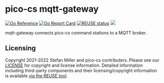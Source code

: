 # pico-cs mqtt-gateway
[![Go Reference](https://pkg.go.dev/badge/github.com/pico-cs/mqtt-gateway/gateway.svg)](https://pkg.go.dev/github.com/pico-cs/mqtt-gateway/gateway)
[![Go Report Card](https://goreportcard.com/badge/github.com/pico-cs/mqtt-gateway)](https://goreportcard.com/report/github.com/pico-cs/mqtt-gateway)
[![REUSE status](https://api.reuse.software/badge/github.com/pico-cs/mqtt-gateway)](https://api.reuse.software/info/github.com/pico-cs/mqtt-gateway)
![](https://github.com/pico-cs/mqtt-gateway/workflows/build/badge.svg)

mqtt-gateway connects pico-cs command stations to a MQTT broker.

## Licensing

Copyright 2021-2022 Stefan Miller and pico-cs contributers. Please see our [LICENSE](LICENSE.md) for copyright and license information. Detailed information including third-party components and their licensing/copyright information is available [via the REUSE tool](https://api.reuse.software/info/github.com/pico-cs/mqtt-gateway).

